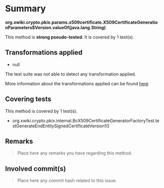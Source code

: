 # Summary
**org.xwiki.crypto.pkix.params.x509certificate.X509CertificateGenerationParameters$Version.valueOf(java.lang.String)**

This method is **strong pseudo-tested**.
It is covered by 1 test(s). 


## Transformations applied

- null


The test suite was not able to detect any transformation applied.

More information about the transformations applied can be found [here](https://github.com/STAMP-project/pitest-descartes)

## Covering tests
This method is covered by 1 test(s).
* org.xwiki.crypto.pkix.internal.BcX509CertificateGeneratorFactoryTest.testGenerateEndEntitySignedCertificateVersion1()


## Remarks
> Place here any remarks you have regarding this method.

## Involved commit(s)

> Place here any commit hash related to this issue.

